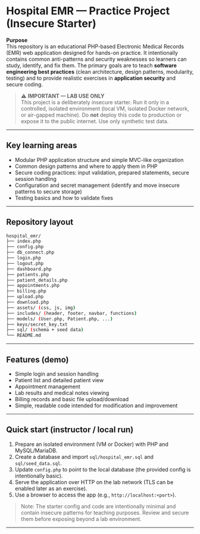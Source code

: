 # Hospital EMR — Practice Project (Insecure Starter)

**Purpose**  
This repository is an educational PHP-based Electronic Medical Records (EMR) web application designed for hands-on practice. It intentionally contains common anti-patterns and security weaknesses so learners can study, identify, and fix them. The primary goals are to teach **software engineering best practices** (clean architecture, design patterns, modularity, testing) and to provide realistic exercises in **application security** and secure coding.

> ⚠️ **IMPORTANT — LAB USE ONLY**  
> This project is a deliberately insecure starter. Run it only in a controlled, isolated environment (local VM, isolated Docker network, or air-gapped machine). Do **not** deploy this code to production or expose it to the public internet. Use only synthetic test data.

---

## Key learning areas

- Modular PHP application structure and simple MVC-like organization
- Common design patterns and where to apply them in PHP
- Secure coding practices: input validation, prepared statements, secure session handling
- Configuration and secret management (identify and move insecure patterns to secure storage)
- Testing basics and how to validate fixes

---

## Repository layout

```bash
hospital_emr/
├── index.php
├── config.php
├── db_connect.php
├── login.php
├── logout.php
├── dashboard.php
├── patients.php
├── patient_details.php
├── appointments.php
├── billing.php
├── upload.php
├── download.php
├── assets/ (css, js, img)
├── includes/ (header, footer, navbar, functions)
├── models/ (User.php, Patient.php, ...)
├── keys/secret_key.txt
├── sql/ (schema + seed data)
└── README.md
```


---

## Features (demo)

- Simple login and session handling
- Patient list and detailed patient view
- Appointment management
- Lab results and medical notes viewing
- Billing records and basic file upload/download
- Simple, readable code intended for modification and improvement

---

## Quick start (instructor / local run)

1. Prepare an isolated environment (VM or Docker) with PHP and MySQL/MariaDB.
2. Create a database and import `sql/hospital_emr.sql` and `sql/seed_data.sql`.
3. Update `config.php` to point to the local database (the provided config is intentionally basic).
4. Serve the application over HTTP on the lab network (TLS can be enabled later as an exercise).
5. Use a browser to access the app (e.g., `http://localhost:<port>`).

> Note: The starter config and code are intentionally minimal and contain insecure patterns for teaching purposes. Review and secure them before exposing beyond a lab environment.

---


